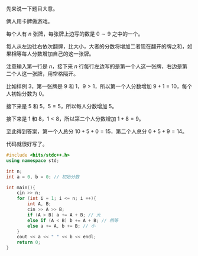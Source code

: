 先来说一下题目大意。

俩人用卡牌做游戏。

每个人有 $n$ 张牌，每张牌上边写的数是 $0 \sim 9$ 之中的一个。

每人从左边往右依次翻牌，比大小，大者的分数将增加二者现在翻开的牌之和，如果相等每人分数增加自己的这一张牌。

注意输入第一行是 $n$，接下来 $n$ 行每行左边写的是第一个人这一张牌，右边是第二个人这一张牌，用空格隔开。

比如样例 $3$，第一张牌是 $9$ 和 $1$，$9 > 1$，所以第一个人分数增加 $9 + 1=10$，每个人初始分数为 $0$。

接下来是 $5$ 和 $5$，$5 = 5$，所以每人分数增加 $5$。

接下来是 $1$ 和 $8$，$1 < 8$，所以第二个人分数增加 $1 + 8=9$。

至此得到答案，第一个人总分 $10+5+0=15$，第二个人总分 $0+5+9=14$。

代码就很好写了。

```cpp
#include <bits/stdc++.h>
using namespace std;

int n;
int a = 0, b = 0; // 初始分数

int main(){
    cin >> n;
    for (int i = 1; i <= n; i ++){
        int A, B;
        cin >> A >> B;
        if (A > B) a += A + B; // 大
        else if (A < B) b += A + B; // 相等
        else a += A, b += B; // 小
    }
    cout << a << " " << b << endl;
    return 0;
}
```